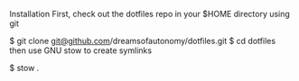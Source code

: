 Installation
First, check out the dotfiles repo in your $HOME directory using git

$ git clone git@github.com/dreamsofautonomy/dotfiles.git
$ cd dotfiles
then use GNU stow to create symlinks

$ stow .

